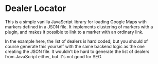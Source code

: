 # Dealer Locator
This is a simple vanilla JavaScript library for loading Google Maps with markers defined in a JSON file.
It implements clustering of markers with a plugin, and makes it possible to link to a marker with an ordinary link.

In the example here, the list of dealers is hard coded, but you should of course generate this yourself with the same backend logic 
as the one creating the JSON file. It wouldn't be hard to generate the list of dealers from JavaScript either, but it's not good for SEO.

